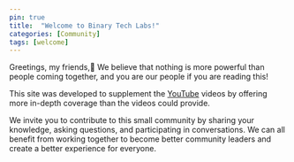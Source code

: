 ```yaml
---
pin: true
title:  "Welcome to Binary Tech Labs!"
categories: [Community]
tags: [welcome]
---
```


Greetings, my friends,:wave: We believe that nothing is more powerful than people coming together, and you are our people if you are reading this!

This site was developed to supplement the [YouTube](https://www.youtube.com/c/BinaryTechLabs) videos by offering more in-depth coverage than the videos could provide.

We invite you to contribute to this small community by sharing your knowledge, asking questions, and participating in conversations. We can all benefit from working together to become better community leaders and create a better experience for everyone.
